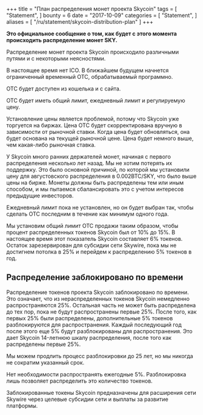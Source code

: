 +++
title = "План распределения монет проекта Skycoin"
tags = [
    "Statement",
]
bounty = 6
date = "2017-10-09"
categories = [
    "Statement",
]
aliases = [
	"/ru/statement/skycoin-distribution-plan"
]
+++

**Это официальное сообщение о том, как будет с этого момента
происходить распределение монет SKY.**

Распределение монет проекта Skycoin происходило различными путями и
с некоторыми неясностями.

В настоящее время нет ICO. В ближайшем будущем начнется ограниченный
временный OTC, обрабатываемый программно.

OTC будет доступен из кошелька и с сайта.

OTC будет иметь общий лимит, ежедневный лимит и регулируемую цену.

Установление цены является проблемой, потому что Skycoin уже торгуется на биржах.
Цена OTC будет скорректирована вручную в зависимости от рыночной ставки. Когда
цена будет обновляться, она будет основана на текущей рыночной цене. Цена будет
немного выше, чем какая-либо рыночная ставка.

У Skycoin много ранних держателей монет, начиная с первого распределения
несколько лет назад. Мы не хотим потерять их поддержку. Это было основной
причиной, по которой мы установили цену для августовского распределения в
0.002BTC/SKY, что было выше цены на бирже. Монеты должны быть распределены
тем или иным способом, и мы пытаемся сбалансировать это с учетом интересов
предыдущие инвесторов.

Ежедневный лимит пока не установлен, но он будет выбран так, чтобы сделать
ОТС последним в течение как минимум одного года.

Мы установим общий лимит ОТС продажи таким образом, чтобы процент
распределенных токенов Skycoin был от 10% до 15%. В настоящее время этот
показатель Skycoin составляет 6% токенов.
Остаток зарезервирован для субсидии сети Skywire, пока мы не достигнем потолка
в 25% и перейдем к распределению 5% токенов в год.

## Распределение заблокировано по времени

Распределение токенов проекта Skycoin заблокировано по времени. Это означает,
что из нераспределенных токенов Skycoin немедленно распространяются 25%.
Остальная часть не может быть распределена до тех пор, пока не будут
распространены первые 25%. После того, как первых 25% были распределены,
дополнительные 5% токенов разблокируются для распространения. Каждый
последующий год после этого еще 5% будут разблокированы для распространения.
Это дает Skycoin 14-летнюю шкалу распределения, после того как распределены
первые 25%.

Мы можем продлить процесс разблокировки до 25 лет, но мы никогда не сократим
указанный срок.

Нет необходимости распространять ежегодные 5%. Разблокировка лишь позволяет
распределить это количество токенов.

Заблокированные токены Skycoin предназначены для расширения сети Skywire через
целевые субсидии сети и выплаты за развитие платформы.
